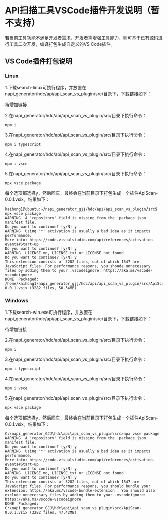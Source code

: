 # API扫描工具VSCode插件开发说明（暂不支持）

若当前工具功能不满足开发者需求，开发者需增强工具能力，则可基于已有源码进行工具二次开发，编译打包生成自定义的VS Code插件。

## VS Code插件打包说明

### Linux

1.下载search-linux可执行程序，并放置在napi_generator/hdc/api/api_scan_vs_plugin/src/目录下，下载链接如下：

待增加链接

2.在napi_generator/hdc/api/api_scan_vs_plugin/src/目录下执行命令：

	npm i

3.在napi_generator/hdc/api/api_scan_vs_plugin/src/目录下执行命令：

	npm i typescript

4.在napi_generator/hdc/api/api_scan_vs_plugin/src/目录下执行命令：

	npm i vsce

5.在napi_generator/hdc/api/api_scan_vs_plugin/src/目录下执行命令：

	npx vsce package

  每个选项都选择y，然后回车，最终会在当前目录下打包生成一个插件ApiScan-0.0.1.vsix。结果如下：

	kaihong1@ubuntu:~/napi_generator_gjj/hdc/api/api_scan_vs_plugin/src$ npx vsce package
	WARNING  A 'repository' field is missing from the 'package.json' manifest file.
	Do you want to continue? [y/N] y
	WARNING  Using '*' activation is usually a bad idea as it impacts performance.
	More info: https://code.visualstudio.com/api/references/activation-events#Start-up
	Do you want to continue? [y/N] y
	WARNING  LICENSE.md, LICENSE.txt or LICENSE not found
	Do you want to continue? [y/N] y
	This extension consists of 3282 files, out of which 1547 are JavaScript files. For performance reasons, you shoude unnecessary files by adding them to your .vscodeignore: https://aka.ms/vscode-vscodeignore
	DONE  Packaged: /home/kaihong1/napi_generator_gjj/hdc/api/api_scan_vs_plugin/src/ApiScan-0.0.1.vsix (3282 files, 50.34MB)


### Windows

1.下载search-win.exe可执行程序，并放置在napi_generator/hdc/api/api_scan_vs_plugin/src/目录下，下载链接如下：

待增加链接

2.在napi_generator/hdc/api/api_scan_vs_plugin/src/目录下执行命令：

	npm i

3.在napi_generator/hdc/api/api_scan_vs_plugin/src/目录下执行命令：

	npm i typescript

4.在napi_generator/hdc/api/api_scan_vs_plugin/src/目录下执行命令：

	npm i vsce

5.在napi_generator/hdc/api/api_scan_vs_plugin/src/目录下执行命令：

	npx vsce package

  每个选项都选择y，然后回车，最终会在当前目录下打包生成一个插件ApiScan-0.0.1.vsix。结果如下：

	C:\napi_generator_GJJ\hdc\api\api_scan_vs_plugin\src>npx vsce package
	WARNING  A 'repository' field is missing from the 'package.json' manifest file.
	Do you want to continue? [y/N] y
	WARNING  Using '*' activation is usually a bad idea as it impacts performance.
	More info: https://code.visualstudio.com/api/references/activation-events#Start-up
	Do you want to continue? [y/N] y
	WARNING  LICENSE.md, LICENSE.txt or LICENSE not found
	Do you want to continue? [y/N] y
	This extension consists of 3282 files, out of which 1547 are JavaScript files. For performance reasons, you should bundle your extension: https://aka.ms/vscode-bundle-extension . You should also exclude unnecessary files by adding them to your .vscodeignore: https://aka.ms/vscode-vscodeignore
	DONE  Packaged: C:\napi_generator_GJJ\hdc\api\api_scan_vs_plugin\src\ApiScan-0.0.1.vsix (3282 files, 47.42MB)


